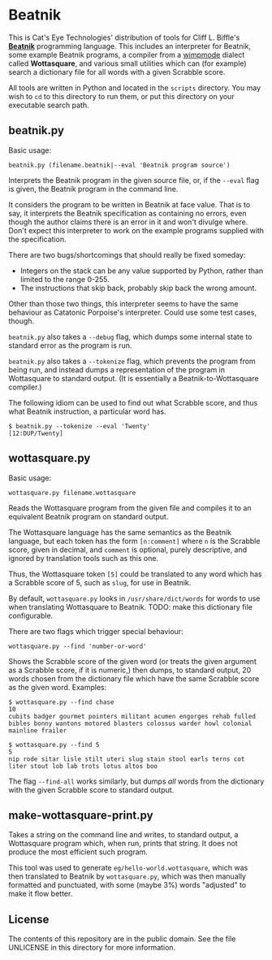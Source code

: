 Beatnik
=======

This is Cat's Eye Technologies' distribution of tools for Cliff L. Biffle's
**[Beatnik][]** programming language.  This includes an interpreter for Beatnik,
some example Beatnik programs, a compiler from a [wimpmode][] dialect called
**Wottasquare**, and various small utilities which can (for example) search a
dictionary file for all words with a given Scrabble score.

All tools are written in Python and located in the `scripts` directory.
You may wish to `cd` to this directory to run them, or put this directory
on your executable search path.

beatnik.py
----------

Basic usage:

    beatnik.py (filename.beatnik|--eval 'Beatnik program source')

Interprets the Beatnik program in the given source file, or, if the `--eval`
flag is given, the Beatnik program in the command line.

It considers the program to be written in Beatnik at face value.  That is to
say, it interprets the Beatnik specification as containing no errors, even
though the author claims there is an error in it and won't divulge where.
Don't expect this interpreter to work on the example programs supplied with
the specification.

There are two bugs/shortcomings that should really be fixed someday:

*   Integers on the stack can be any value supported by Python, rather
    than limited to the range 0-255.
*   The instructions that skip back, probably skip back the wrong amount.

Other than those two things, this interpreter seems to have the same behaviour
as Catatonic Porpoise's interpreter.  Could use some test cases, though.

`beatnik.py` also takes a `--debug` flag, which dumps some internal state
to standard error as the program is run.

`beatnik.py` also takes a `--tokenize` flag, which prevents the program
from being run, and instead dumps a representation of the program in
Wottasquare to standard output.  (It is essentially a Beatnik-to-Wottasquare
compiler.)

The following idiom can be used to find out what Scrabble score, and thus what
Beatnik instruction, a particular word has.

    $ beatnik.py --tokenize --eval 'Twenty'
    [12:DUP/Twenty]

wottasquare.py
--------------

Basic usage:

    wottasquare.py filename.wottasquare

Reads the Wottasquare program from the given file and compiles it to an
equivalent Beatnik program on standard output.

The Wottasquare language has the same semantics as the Beatnik language,
but each token has the form `[n:comment]` where `n` is the Scrabble score,
given in decimal, and `comment` is optional, purely descriptive, and ignored
by translation tools such as this one.

Thus, the Wottasquare token `[5]` could be translated to any word which has
a Scrabble score of 5, such as `slug`, for use in Beatnik.

By default, `wottasquare.py` looks in `/usr/share/dict/words` for
words to use when translating Wottasquare to Beatnik.  TODO: make this
dictionary file configurable.

There are two flags which trigger special behaviour:

    wottasquare.py --find 'number-or-word'

Shows the Scrabble score of the given word (or treats the given argument as
a Scrabble score, if it is numeric,) then dumps, to standard output, 20 words
chosen from the dictionary file which have the same Scrabble score as the given
word.  Examples:

    $ wottasquare.py --find chase
    10
    cubits badger gourmet pointers militant acumen engorges rehab fulled bibles bonny wantons motored blasters colossus warder howl colonial mainline frailer

    $ wottasquare.py --find 5
    5
    nip rode sitar lisle stilt uteri slug stain stool earls terns cot liter stout lob lab trots lotus altos boo

The flag `--find-all` works similarly, but dumps _all_ words from the dictionary
with the given Scrabble score to standard output.

make-wottasquare-print.py
-------------------------

Takes a string on the command line and writes, to standard output, a
Wottasquare program which, when run, prints that string.  It does not produce
the most efficient such program.

This tool was used to generate `eg/hello-world.wottasquare`, which was then
translated to Beatnik by `wottasquare.py`, which was then manually formatted
and punctuated, with some (maybe 3%) words "adjusted" to make it flow better.

License
-------

The contents of this repository are in the public domain.  See the file
UNLICENSE in this directory for more information.

[Beatnik]: http://esolangs.org/wiki/Beatnik
[wimpmode]: http://esolangs.org/wiki/Wimpmode
